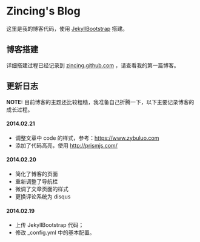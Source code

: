 # Zincing's Blog #

这里是我的博客代码，使用 <a href="http://jekyllbootstrap.com" target="_blank">JekyllBootstrap</a> 搭建。

## 博客搭建 ##

详细搭建过程已经记录到 <a href="https://zincing.github.com" target="_blank">zincing.github.com</a> ，请查看我的第一篇博客。

## 更新日志 ##

**NOTE:** 目前博客的主题还比较粗糙，我准备自己折腾一下，以下主要记录博客的成长过程。

#### 2014.02.21 ####
- 调整文章中 code 的样式，参考：<a href="https://www.zybuluo.com" target="_blank">https://www.zybuluo.com</a>
- 添加了代码高亮，使用 <a href="http://prismjs.com/" target="_blank">http://prismjs.com/</a>

#### 2014.02.20 ####
- 简化了博客的页面
- 重新调整了导航栏
- 微调了文章页面的样式
- 更换评论系统为 disqus 

#### 2014.02.19 ####
- 上传 JekyllBootstrap 代码；
- 修改 _config.yml 中的基本配置。
 